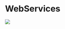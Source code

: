 # WebServices
![](https://repository-images.githubusercontent.com/421538147/088f7583-bba0-447a-af15-35ae4834cf40)
